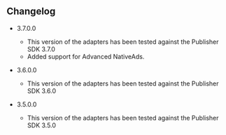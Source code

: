 ## Changelog

* 3.7.0.0
  * This version of the adapters has been tested against the Publisher SDK 3.7.0
  * Added support for Advanced NativeAds.

* 3.6.0.0
  * This version of the adapters has been tested against the Publisher SDK 3.6.0

* 3.5.0.0
  * This version of the adapters has been tested against the Publisher SDK 3.5.0
